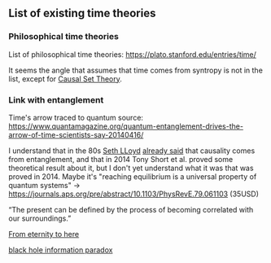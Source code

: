 ## List of existing time theories

### Philosophical time theories
List of philosophical time theories: https://plato.stanford.edu/entries/time/

It seems the angle that assumes that time comes from syntropy is not in the list, except for [Causal Set Theory](./causal-set-theory.md).

### Link with entanglement
Time's arrow traced to quantum source:
https://www.quantamagazine.org/quantum-entanglement-drives-the-arrow-of-time-scientists-say-20140416/

I understand that in the 80s [Seth LLoyd](https://nl.wikipedia.org/wiki/Seth_Lloyd) [already said](https://arxiv.org/pdf/1307.0378.pdf) that causality comes from entanglement, and that in 2014 Tony Short et al. proved some theoretical result about it, but I don't yet understand what it was that was proved in 2014. Maybe it's "reaching equilibrium is a universal property of quantum systems" -> https://journals.aps.org/pre/abstract/10.1103/PhysRevE.79.061103 (35USD)

“The present can be defined by the process of becoming correlated with our surroundings.”

[From eternity to here](https://en.wikipedia.org/wiki/From_Eternity_to_Here)

[black hole information paradox](https://en.wikipedia.org/wiki/Black_hole_information_paradox)